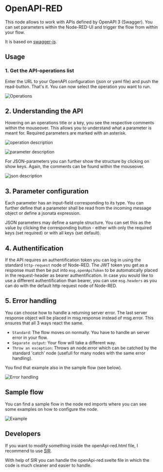 # OpenAPI-RED

This node allows to work with APIs defined by OpenAPI 3 (Swagger). You can set parameters within the Node-RED-UI and trigger the flow from within your flow.

It is based on [swagger-js](https://github.com/swagger-api/swagger-js).

## Usage

### 1. Get the API-operations list
Enter the URL to your OpenAPI configuration (json or yaml file) and push the read-button. That's it. You can now select the operation you want to run.

![Operations](https://gitlab.com/2WeltenChris/openapi-red/raw/master/examples/operations.png?raw=true "Operations")

## 2. Understanding the API

Hovering on an operations title or a key, you see the respective comments within the mouseover. This allows you to understand what a parameter is meant for. Required parameters are marked with an asterisk.

![operation description](https://gitlab.com/2WeltenChris/openapi-red/raw/master/examples/operation_description.png?raw=true "Operation description")


![parameter description](https://gitlab.com/2WeltenChris/openapi-red/raw/master/examples/parameter_description.png?raw=true "Parameter description")

For JSON-parameters you can further show the structure by clicking on show keys. Again, the comments can be found within the mouseover.

![json description](https://gitlab.com/2WeltenChris/openapi-red/raw/master/examples/json_description.png?raw=true "Json description")

## 3. Parameter configuration

Each parameter has an input-field corresponding to its type. You can further define that a parameter shall be read from the incoming message object or define a jsonata expression.

JSON parameters may define a sample structure. You can set this as the value by clicking the corresponding button - either with only the required keys (set required) or with all keys (set default).

## 4. Authentification

If the API requires an authentification token you can log in using the standard `http-request` node of Node-RED. The JWT token you get as a response must then be put into `msg.openApiToken` to be automatically placed in the request-header as bearer authentification.
In case you would like to use a different authentification than bearer, you can use `msg.headers` as you can do with the default http request node of Node-RED.

## 5. Error handling

You can choose how to handle a returning server error. The last server response object will be placed in msg.response instead of msg.error. This ensures that all 3 ways react the same.

* `Standard`: The flow moves on normally. You have to handle an server error in your flow.
* `Separate output`: Your flow will take a different way.
* `Throw an exception`: Throws an node.error which can be catched by the standard 'catch' node (usefull for many nodes with the same error handling).

You find that example also in the sample flow (see below).

![Error handling](https://gitlab.com/2WeltenChris/openapi-red/raw/master/examples/error_handling.png?raw=true "Error handling")

## Sample flow

You can find a sample flow in the node red imports where you can see some examples on how to configure the node.

![Example](https://gitlab.com/2WeltenChris/openapi-red/raw/master/examples/examples.png?raw=true "Example Node")

## Developers

If you want to modify something inside the openApi-red.html file, I recommend to use [SIR](https://gitlab.com/2WeltenChris/svelte-integration-red).

With help of SIR you can handle the openApi-red.svelte file in which the code is much cleaner and easier to handle.